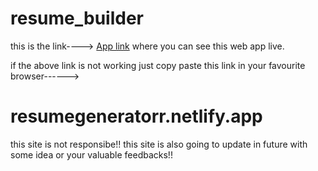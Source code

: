 # resume_builder

this is the link----> [App link](resumegeneratorr.netlify.app)
where you can see this web app live.

if the above link is not working just copy paste this link in your favourite browser------>
# resumegeneratorr.netlify.app

this site is not responsibe!!
this site is also going to update in future with some idea or your valuable feedbacks!!

